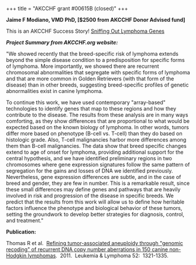 +++
title = "AKCCHF grant #00615B (closed)"
+++

**Jaime F Modiano, VMD PhD, \[\$2500 from AKCCHF Donor Advised fund\]**

This is an AKCCHF Success Story! [Sniffing Out Lymphoma
Genes](http://www.akcchf.org/research/success-stories/sniffing-out-lymphoma-genes.html)

***Project Summary from AKCCHF.org website:***

"We showed recently that the breed-specific risk of lymphoma extends
beyond the simple disease condition to a predisposition for specific
forms of lymphoma. More importantly, we showed there are recurrent
chromosomal abnormalities that segregate with specific forms of lymphoma
and that are more common in Golden Retrievers (with that form of the
disease) than in other breeds, suggesting breed-specific profiles of
genetic abnormalities exist in canine lymphoma.

To continue this work, we have used contemporary "array-based"
technologies to identify genes that map to these regions and how they
contribute to the disease. The results from these analysis are in many
ways comforting, as they show differences that are proportional to what
would be expected based on the known biology of lymphoma. In other
words, tumors differ more based on phenotype (B-cell vs. T-cell) than
they do based on histologic grade. Also, T-cell malignancies harbor more
differences among them than B-cell malignancies. The data show that
breed specific changes extend to age of onset for lymphoma, providing
additional support for the central hypothesis, and we have identified
preliminary regions in two chromosomes where gene expression signatures
follow the same pattern of segregation for the gains and losses of DNA
we identified previously. Nevertheless, gene expression differences are
subtle, and in the case of breed and gender, they are few in number.
This is a remarkable result, since these small differences may define
genes and pathways that are heavily involved in risk and progression of
the disease in specific breeds. We predict that the results from this
work will allow us to define how heritable factors influence the
phenotype and biological behavior of these tumors, setting the
groundwork to develop better strategies for diagnosis, control, and
treatment."

**Publication:**

Thomas R et al.  [Refining tumor-associated aneuploidy through "genomic
recoding" of recurrent DNA copy number aberrations in 150 canine
non-Hodgkin
lymphomas](http://informahealthcare.com/doi/abs/10.3109/10428194.2011.559802). 
2011.  Leukemia & Lymphoma 52:  1321-1335.
